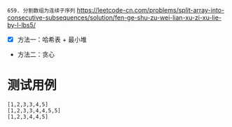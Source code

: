 
`659. 分割数组为连续子序列` https://leetcode-cn.com/problems/split-array-into-consecutive-subsequences/solution/fen-ge-shu-zu-wei-lian-xu-zi-xu-lie-by-l-lbs5/
- [x] 方法一：哈希表 + 最小堆
- 方法二：贪心

# 测试用例

```
[1,2,3,3,4,5]
[1,2,3,3,4,4,5,5]
[1,2,3,4,4,5]
```
